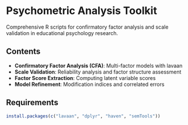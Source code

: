 # Psychometric Analysis Toolkit

Comprehensive R scripts for confirmatory factor analysis and scale validation in educational psychology research.

## Contents

- **Confirmatory Factor Analysis (CFA)**: Multi-factor models with lavaan
- **Scale Validation**: Reliability analysis and factor structure assessment
- **Factor Score Extraction**: Computing latent variable scores
- **Model Refinement**: Modification indices and correlated errors

## Requirements

```r
install.packages(c("lavaan", "dplyr", "haven", "semTools"))
